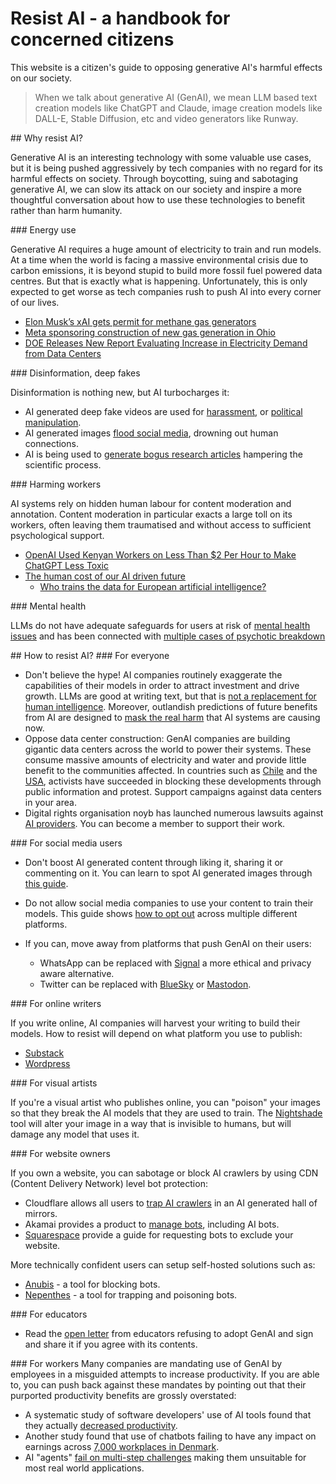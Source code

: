 # Resist AI - a handbook for concerned citizens

This website is a citizen's guide to opposing generative AI's harmful effects on our society.

> When we talk about generative AI (GenAI), we mean LLM based text creation models like ChatGPT and Claude, image creation models like DALL-E, Stable Diffusion, etc and video generators like Runway.

<a name="why">
## Why resist AI?
</a>

Generative AI is an interesting technology with some valuable use cases, but it is being pushed aggressively by tech companies with no regard for its harmful effects on society. Through boycotting, suing and sabotaging generative AI, we can slow its attack on our society and inspire a more thoughtful conversation about how to use these technologies to benefit rather than harm humanity.

<a name="why-energy">
### Energy use
</a>

Generative AI requires a huge amount of electricity to train and run models. At a time when the world is facing a massive environmental crisis due to carbon emissions, it is beyond stupid to build more fossil fuel powered data centres. But that is exactly what is happening. Unfortunately, this is only expected to get worse as tech companies rush to push AI into every corner of our lives.

- [Elon Musk’s xAI gets permit for methane gas generators](https://www.theguardian.com/us-news/2025/jul/03/elon-musk-xai-pollution-memphis)
- [Meta sponsoring construction of new gas generation in Ohio](https://www.datacenterdynamics.com/en/news/ohio-regulators-approve-construction-of-200mw-gas-power-plant-to-serve-meta-data-center-in-new-albany-ohio/)
- [DOE Releases New Report Evaluating Increase in Electricity Demand from Data Centers](https://www.energy.gov/articles/doe-releases-new-report-evaluating-increase-electricity-demand-data-centers)

<a name="why-disinfo">
### Disinformation, deep fakes
</a>

Disinformation is nothing new, but AI turbocharges it:

- AI generated deep fake videos are used for [harassment](https://www.esafety.gov.au/newsroom/blogs/deepfake-damage-in-schools-how-ai-generated-abuse-is-disrupting-students-families-and-school-communities), or [political manipulation](https://www.npr.org/2024/12/21/nx-s1-5220301/deepfakes-memes-artificial-intelligence-elections).
- AI generated images [flood social media](https://theconversation.com/what-is-ai-slop-why-you-are-seeing-more-fake-photos-and-videos-in-your-social-media-feeds-255538), drowning out human connections.
- AI is being used to [generate bogus research articles](https://journals.plos.org/plosbiology/article?id=10.1371/journal.pbio.3003152#sec008) hampering the scientific process.

<a name="why-workers">
### Harming workers
</a>

AI systems rely on hidden human labour for content moderation and annotation. Content moderation in particular exacts a large toll on its workers, often leaving them traumatised and without access to sufficient psychological support.

- [OpenAI Used Kenyan Workers on Less Than $2 Per Hour to Make ChatGPT Less Toxic](https://time.com/6247678/openai-chatgpt-kenya-workers/)
- [The human cost of our AI driven future](https://www.noemamag.com/the-human-cost-of-our-ai-driven-future/)
  - [Who trains the data for European artificial intelligence?](https://hal.science/hal-04662589/document)

<a name="why-mental-health">
### Mental health
</a>

LLMs do not have adequate safeguards for users at risk of [mental health issues](https://futurism.com/stanford-therapist-chatbots-encouraging-delusions) and has been connected with [multiple cases of  psychotic breakdown]( https://osf.io/preprints/psyarxiv/cmy7n_v5)

<a name="how">
## How to resist AI?
</a>

<a name="how-everyone">
### For everyone
</a>

- Don't believe the hype! AI companies routinely exaggerate the capabilities of their models in order to attract investment and drive growth. LLMs are good at writing text, but that is [not a replacement for human intelligence](https://www.theguardian.com/commentisfree/2025/jun/10/billion-dollar-ai-puzzle-break-down). Moreover, outlandish predictions of future benefits from AI are designed to [mask the real harm](https://www.fastcompany.com/91339834/ai-hype-dark-facts) that AI systems are causing now.
- Oppose data center construction: GenAI companies are building gigantic data centers across the world to power their systems. These consume massive amounts of electricity and water and provide little benefit to the communities affected. In countries such as [Chile](https://www.disconnect.blog/p/how-to-stop-a-data-center) and the [USA](https://www.datacenterwatch.org/report), activists have succeeded in blocking these developments through public information and protest. Support campaigns against data centers in your area.
- Digital rights organisation noyb has launched numerous lawsuits against [AI providers](https://noyb.eu/en/project/artificial-intelligence). You can become a member to support their work.

<a name="how-some">
### For social media users
</a>

- Don't boost AI generated content through liking it, sharing it or commenting on it. You can learn to spot AI generated images through [this guide](https://www.bbc.co.uk/bitesize/articles/z6s4239).
- Do not allow social media companies to use your content to train their models. This guide shows [how to opt out](https://www.techtarget.com/whatis/feature/How-to-opt-out-of-AI-training-across-social-media-platforms) across multiple different platforms.

- If you can, move away from platforms that push GenAI on their users:
  - WhatsApp can be replaced with [Signal](https://signal.org/) a more ethical and privacy aware alternative.
  - Twitter can be replaced with [BlueSky](https://bsky.app/) or [Mastodon](https://mastodon.social/).

<a name="how-writers">
### For online writers
</a>

If you write online, AI companies will harvest your writing to build their models. How to resist will depend on what platform you use to publish:

- [Substack](https://support.substack.com/hc/en-us/articles/20382615953556-How-can-I-block-AI-from-using-my-Substack-publication-to-train-their-models)
- [Wordpress](https://wordpress.com/blog/2024/02/27/more-control-over-the-content-you-share/)

<a name="how-artists">
### For visual artists
</a>

If you're a visual artist who publishes online, you can "poison" your images so that they break the AI models that they are used to train.
The [Nightshade](https://nightshade.cs.uchicago.edu/whatis.html) tool will alter your image in a way that is invisible to humans, but will damage any model that uses it.

<a name="how-websites">
### For website owners
</a>

If you own a website, you can sabotage or block AI crawlers by using CDN (Content Delivery Network) level bot protection:

- Cloudflare allows all users to [trap AI crawlers](https://blog.cloudflare.com/ai-labyrinth/) in an AI generated hall of mirrors.
- Akamai provides a product to [manage bots](https://www.akamai.com/products/bot-manager#accordion-7d993699c3-item-2658329830), including AI bots.
- [Squarespace](https://support.squarespace.com/hc/en-us/articles/360022347072-Request-that-AI-models-exclude-your-site) provide a guide for requesting bots to exclude your website.

More technically confident users can setup self-hosted solutions such as:

- [Anubis](https://anubis.techaro.lol/) - a tool for blocking bots.
- [Nepenthes](https://zadzmo.org/code/nepenthes/) - a tool for trapping and poisoning bots.

<a name="how-educators">
### For educators
</a>

- Read the [open letter](https://openletter.earth/an-open-letter-from-educators-who-refuse-the-call-to-adopt-genai-in-education-cb4aee75) from educators refusing to adopt GenAI and sign and share it if you agree with its contents.

<a name="how-workers">
### For workers
</a>
Many companies are mandating use of GenAI by employees in a misguided attempts to increase productivity. If you are able to, you can push back against these mandates by pointing out that their purported productivity benefits are grossly overstated:

- A systematic study of software developers' use of AI tools found that they actually [decreased productivity](https://metr.org/blog/2025-07-10-early-2025-ai-experienced-os-dev-study/).
- Another study found that use of chatbots failing to have any impact on earnings across [7,000 workplaces in Denmark](https://www.nber.org/papers/w33777).
- AI "agents" [fail on multi-step challenges](https://the-decoder.com/salesforces-crm-benchmark-finds-ai-agents-struggle-in-real-world-business-scenarios/) making them unsuitable for most real world applications.
